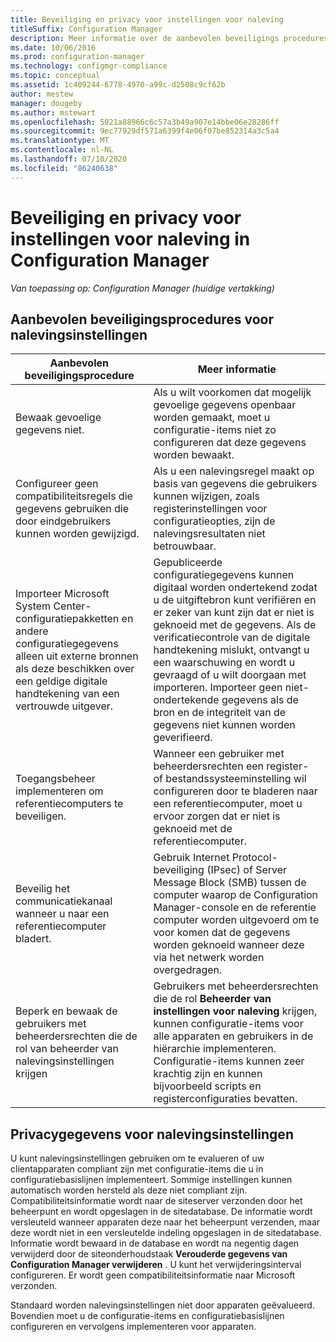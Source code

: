 ```yaml
---
title: Beveiliging en privacy voor instellingen voor naleving
titleSuffix: Configuration Manager
description: Meer informatie over de aanbevolen beveiligings procedures voor nalevings instellingen in Configuration Manager.
ms.date: 10/06/2016
ms.prod: configuration-manager
ms.technology: configmgr-compliance
ms.topic: conceptual
ms.assetid: 1c409244-6778-4970-a99c-d2508c9cf62b
author: mestew
manager: dougeby
ms.author: mstewart
ms.openlocfilehash: 5021a88966c6c57a3b49a907e14bbe06e28286ff
ms.sourcegitcommit: 9ec77929df571a6399f4e06f07be852314a3c5a4
ms.translationtype: MT
ms.contentlocale: nl-NL
ms.lasthandoff: 07/10/2020
ms.locfileid: "86240638"
---
```

# <a name="security-and-privacy-for-compliance-settings-in-configuration-manager"></a>Beveiliging en privacy voor instellingen voor naleving in Configuration Manager

*Van toepassing op: Configuration Manager (huidige vertakking)*


## <a name="security-best-practices-for-compliance-settings"></a>Aanbevolen beveiligingsprocedures voor nalevingsinstellingen  

|Aanbevolen beveiligingsprocedure|Meer informatie|  
|----------------------------|----------------------|  
|Bewaak gevoelige gegevens niet.|Als u wilt voorkomen dat mogelijk gevoelige gegevens openbaar worden gemaakt, moet u configuratie-items niet zo configureren dat deze gegevens worden bewaakt.|  
|Configureer geen compatibiliteitsregels die gegevens gebruiken die door eindgebruikers kunnen worden gewijzigd.|Als u een nalevingsregel maakt op basis van gegevens die gebruikers kunnen wijzigen, zoals registerinstellingen voor configuratieopties, zijn de nalevingsresultaten niet betrouwbaar.|  
|Importeer Microsoft System Center-configuratiepakketten en andere configuratiegegevens alleen uit externe bronnen als deze beschikken over een geldige digitale handtekening van een vertrouwde uitgever.|Gepubliceerde configuratiegegevens kunnen digitaal worden ondertekend zodat u de uitgiftebron kunt verifiëren en er zeker van kunt zijn dat er niet is geknoeid met de gegevens. Als de verificatiecontrole van de digitale handtekening mislukt, ontvangt u een waarschuwing en wordt u gevraagd of u wilt doorgaan met importeren. Importeer geen niet-ondertekende gegevens als de bron en de integriteit van de gegevens niet kunnen worden geverifieerd.|  
|Toegangsbeheer implementeren om referentiecomputers te beveiligen.|Wanneer een gebruiker met beheerdersrechten een register- of bestandssysteeminstelling wil configureren door te bladeren naar een referentiecomputer, moet u ervoor zorgen dat er niet is geknoeid met de referentiecomputer.|  
|Beveilig het communicatiekanaal wanneer u naar een referentiecomputer bladert.|Gebruik Internet Protocol-beveiliging (IPsec) of Server Message Block (SMB) tussen de computer waarop de Configuration Manager-console en de referentie computer worden uitgevoerd om te voor komen dat de gegevens worden geknoeid wanneer deze via het netwerk worden overgedragen.|  
|Beperk en bewaak de gebruikers met beheerdersrechten die de rol van beheerder van nalevingsinstellingen krijgen|Gebruikers met beheerdersrechten die de rol **Beheerder van instellingen voor naleving** krijgen, kunnen configuratie-items voor alle apparaten en gebruikers in de hiërarchie implementeren. Configuratie-items kunnen zeer krachtig zijn en kunnen bijvoorbeeld scripts en registerconfiguraties bevatten.|  

## <a name="privacy-information-for-compliance-settings"></a>Privacygegevens voor nalevingsinstellingen  
 U kunt nalevingsinstellingen gebruiken om te evalueren of uw clientapparaten compliant zijn met configuratie-items die u in configuratiebasislijnen implementeert. Sommige instellingen kunnen automatisch worden hersteld als deze niet compliant zijn. Compatibiliteitsinformatie wordt naar de siteserver verzonden door het beheerpunt en wordt opgeslagen in de sitedatabase. De informatie wordt versleuteld wanneer apparaten deze naar het beheerpunt verzenden, maar deze wordt niet in een versleutelde indeling opgeslagen in de sitedatabase. Informatie wordt bewaard in de database en wordt na negentig dagen verwijderd door de siteonderhoudstaak **Verouderde gegevens van Configuration Manager verwijderen** . U kunt het verwijderingsinterval configureren. Er wordt geen compatibiliteitsinformatie naar Microsoft verzonden.  

 Standaard worden nalevingsinstellingen niet door apparaten geëvalueerd. Bovendien moet u de configuratie-items en configuratiebasislijnen configureren en vervolgens implementeren voor apparaten.  
